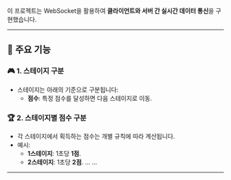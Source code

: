 이 프로젝트는 WebSocket을 활용하여 **클라이언트와 서버 간 실시간 데이터 통신**을 구현했습니다.

---

## **📝 주요 기능**

### 🎮 **1. 스테이지 구분**
- 스테이지는 아래의 기준으로 구분됩니다:
  - **점수**: 특정 점수를 달성하면 다음 스테이지로 이동.

### 🏆 **2. 스테이지별 점수 구분**
- 각 스테이지에서 획득하는 점수는 개별 규칙에 따라 계산됩니다.
- 예시:
  - **1스테이지**: 1초당 **1점**.
  - **2스테이지**: 1초당 **2점**.
    ...
    ...

---
